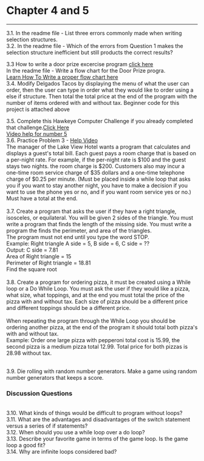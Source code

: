 # Chapter 4 and 5
<hr>
3.1. In the readme file - List three errors commonly made when writing selection structures.<br>
3.2. In the readme file - Which of the errors from Question 1 makes the selection structure inefficient but still products the correct results?<br>

3.3 How to write a door prize excercise program <a href="https://drive.google.com/file/d/0B-yijELfnxkbVUIyZ3ZkSVVkbjg/view?usp=sharing"> click here</a><br>
In the readme file - Write a flow chart for the Door Prize progra.<br>
<a href = "https://www.programiz.com/article/flowchart-programming">Learn How To Write a proper flow chart here</a>
<br>
3.4. Modify Delgados Tacos by displaying the menu of what the user can order, then the user can type in order what they would like to order using a else if structure. Then total the total price at the end of the program with the number of items ordered with and without tax. Beginner code for this project is attached above<br>

3.5. Complete this Hawkeye Computer Challenge if you already completed that challenge.<a href="https://sites.google.com/a/davenport.k12.ia.us/mr-brosius-class-room/hawkeye-computer-programming-challenge/problem-1">Click Here</a><br>
<a href="https://drive.google.com/file/d/0B-yijELfnxkbN2g4SU5DaUVmVHc/view?usp=sharing">Video help for number 5</a><br>
3.6. Practice Problem 3 - <a href="https://drive.google.com/file/d/0B-yijELfnxkbTlJwamRjcFpWZWs/view?usp=sharing">Help Video</a><br>
The manager of the Lake View Hotel wants a program that calculates and displays a guest's total bill. Each guest pays a room charge that is based on a per-night rate. For example, if the per-night rate is $100 and the guest stays two nights. the room charge is $200. Customers also may incur a one-time room service charge  of $35 dollars and a one-time telephone charge of $0.25 per minute. (Must be placed inside a while loop that asks you if you want to stay another night, you have to make a decision if you want to use the phone yes or no, and if you want room service yes or no.) Must have a total at the end. <br>
<br>
3.7. Create a program that asks the user if they have a right triangle, isosceles, or equilateral. You will be given 2 sides of the triangle. You must write a program that finds the length of the missing side. You must write a program the finds the perimeter, and area of the triangles.
<br>
The program must not end until you type the word STOP.
<br>
Example: Right triangle A side = 5, B side = 6, C side = ??<br>
Output: C side = 7.81<br>
Area of Right triangle = 15<br>
Perimeter of  Right triangle = 18.81<br>
Find the square root<br><br>
3.8. Create a program for ordering pizza, it must be created using a While loop or a Do While Loop. You must ask the user if they would like a pizza, what size, what toppings, and at the end you must total the price of the pizza with and without tax. Each size of pizza should be a different price and different toppings should be a different price. <br>
<br>
When repeating the program through the While Loop you should be ordering another pizza, at the end of the program it should total both pizza's with and without tax.
<br>
Example: Order one large pizza with pepperoni total cost is 15.99, the second pizza is a medium pizza total 12.99. Total price for both pizzas is 28.98 without tax. 
<br><br>

3.9. Die rolling with random number generators. Make a game using random number generators that keeps a score. 
<br>
<h3>Discussion Questions</h3><br>
3.10. What kinds of things would be difficult to program without loops?<br>
3.11. What are the advantages and disadvantages of the switch statement versus a series of if statements?<br>
3.12. When should you use a while loop over a do loop?<br>
3.13. Describe your favorite game in terms of the game loop. Is the game loop a good fit?<br>
3.14. Why are infinite loops considered bad? <br>
